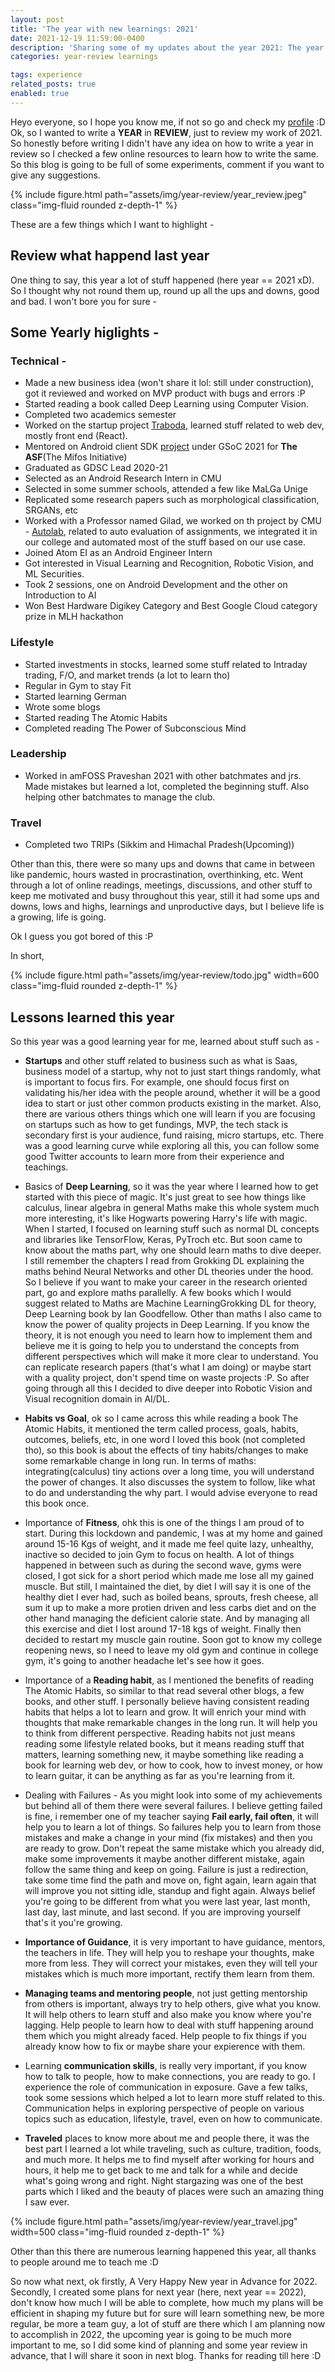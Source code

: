 ```yaml
---
layout: post
title: 'The year with new learnings: 2021'
date: 2021-12-19 11:59:00-0400
description: 'Sharing some of my updates about the year 2021: The year of new learnings'
categories: year-review learnings

tags: experience
related_posts: true
enabled: true
---
```

Heyo everyone, so I hope you know me, if not so go and check my [profile](https://iamsh4shank.github.io/) :D 
Ok, so I wanted to write a **YEAR** in **REVIEW**, just to review my work of 2021. So honestly before 
writing I didn't have any idea on how to write a year in review so I checked a few online resources to 
learn how to write the same. So this blog is going to be full of some experiments, comment if you want 
to give any suggestions.

<div class="text-center">
    {% include figure.html path="assets/img/year-review/year_review.jpeg" class="img-fluid rounded z-depth-1" %}
</div>

These are a few things which I want to highlight - 

## Review what happend last year
One thing to say, this year a lot of stuff happened (here year == 2021 xD). So I thought why not round 
them up, round up all the ups and downs, good and bad. I won't bore you for sure -

## Some Yearly higlights - 

### Technical -

* Made a new business idea (won't share it lol: still under construction), got it reviewed and worked on MVP product with bugs and errors :P
* Started reading a book called Deep Learning using Computer Vision.
* Completed two academics semester
* Worked on the startup project [Traboda](https://traboda.com/), learned stuff related to web dev, mostly front end (React).
* Mentored on Android client SDK [project](https://summerofcode.withgoogle.com/archive/2021/projects/5246508378619904) under GSoC 2021 for **The ASF**(The Mifos Initiative)
* Graduated as GDSC Lead 2020-21
* Selected as an Android Research Intern in CMU
* Selected in some summer schools, attended a few like MaLGa Unige
* Replicated some research papers such as morphological classification, SRGANs, etc
* Worked with a Professor named Gilad, we worked on th project by CMU - [Autolab](https://autolabproject.com/), related to auto evaluation of assignments, we integrated it in our college and automated most of the stuff based on our use case. 
* Joined Atom EI as an Android Engineer Intern
* Got interested in Visual Learning and Recognition, Robotic Vision, and ML Securities.
* Took 2 sessions, one on Android Development and the other on Introduction to AI
* Won Best Hardware Digikey Category and Best Google Cloud category prize in MLH hackathon


### Lifestyle
* Started investments in stocks, learned some stuff related to Intraday trading, F/O, and market trends (a lot to learn tho)
* Regular in Gym to stay Fit
* Started learning German
* Wrote some blogs
* Started reading The Atomic Habits
* Completed reading The Power of Subconscious Mind

### Leadership 
* Worked in amFOSS Praveshan 2021 with other batchmates and jrs. Made mistakes but learned a lot, completed the beginning stuff. Also helping other batchmates to manage the club.

### Travel
* Completed two TRIPs (Sikkim and Himachal Pradesh(Upcoming))

Other than this, there were so many ups and downs that came in between like pandemic, hours wasted in procrastination, overthinking, etc. Went through a lot of online readings, meetings, 
discussions, and other stuff to keep me motivated and busy throughout this year, still it had some ups and downs, lows and highs, learnings and unproductive days, but I believe life is a growing, life is going. 

Ok I guess you got bored of this :P

In short, 
<div class="text-center">
    {% include figure.html path="assets/img/year-review/todo.jpg" width=600 class="img-fluid rounded z-depth-1" %}
</div>

## Lessons learned this year

So this year was a good learning year for me, learned about stuff such as -

* **Startups** and other stuff related to business such as what is Saas, business model of a startup, why not to just start things randomly, what is important to focus firs. For example, one should focus first on validating his/her idea with the people around, whether it will
be a good idea to start or just other common products existing in the market. Also, there are various others things which one will learn if you are focusing on startups such as how to get fundings, MVP, the tech stack is secondary first is your audience, fund raising, micro startups, etc. There was a
good learning curve while exploring all this, you can follow some good Twitter accounts to learn more from their experience and teachings.


* Basics of **Deep Learning**, so it was the year where I learned how to get started with this piece of magic. It's just great to see how things like calculus, linear algebra in general Maths make this whole system much more interesting, it's like Hogwarts powering Harry's life with magic. When I started, I focused on learning stuff such as normal DL concepts
and libraries like TensorFlow, Keras, PyTroch etc. But soon came to know about the maths part, why one should learn maths to dive deeper. I still remember the chapters I read from Grokking DL explaining the maths behind Neural Networks and other DL theories under the hood.
So I believe if you want to make your career in the research oriented part, go and explore maths parallelly. A few books which I would suggest related to Maths are Machine LearningGrokking DL for theory, Deep Learning book by Ian Goodfellow. Other than maths I also came to know the power of quality projects in Deep Learning. If you know the theory, it is not enough you need to learn how to
implement them and believe me it is going to help you to understand the concepts from different perspectives which will make it more clear to understand. You can replicate research papers (that's what I am doing) or maybe start with a quality project, don't spend time on waste projects :P. So after going through all this I decided to dive deeper into Robotic Vision and Visual recognition domain in AI/DL.


* **Habits vs Goal**, ok so I came across this while reading a book The Atomic Habits, it mentioned the term called process, goals, habits, outcomes, beliefs, etc, in one word I loved this book (not completed tho), so this book is about the effects of tiny habits/changes to make some remarkable change in long run. In terms of maths: integrating(calculus) tiny actions over a long time, you will understand the power of changes. It also discusses the
system to follow, like what to do and understanding the why part. I would advise everyone to read this book once.


* Importance of **Fitness**, ohk this is one of the things I am proud of to start. During this lockdown and pandemic, I was at my home and gained around 15-16 Kgs of weight, and it made me feel quite lazy, unhealthy, inactive so decided to join Gym to focus on health. A lot of things happened in between such as during the second wave, gyms were closed, I got sick for a short period which made me lose all my gained muscle. But still, I maintained the diet, by diet I will say it 
is one of the healthy diet I ever had, such as boiled beans, sprouts, fresh cheese, all sum it up to make a more protien driven and less carbs diet and on the other hand managing the deficient calorie state. And by managing all this exercise and diet I lost around 17-18 kgs of weight. Finally then decided to restart my muscle gain routine. Soon got to know my college reopening news, so I need to leave my old gym and continue in college gym, it's going to another headache let's see how it goes.

* Importance of a **Reading habit**, as I mentioned the benefits of reading The Atomic Habits, so similar to that read several other blogs, a few books, and other stuff. I personally believe having consistent reading habits that helps a lot to learn and grow. It will enrich your mind with thoughts that make remarkable changes in the long run. It will help you to think from different perspective. Reading habits not just means reading some lifestyle related books, but it means reading stuff that matters, learning something new, it maybe something like
reading a book for learning web dev, or how to cook, how to invest money, or how to learn guitar, it can be anything as far as you're learning from it.
 
* Dealing with Failures - As you might look into some of my achievements but behind all of them there were several failures. I believe getting failed is fine, i remember one of my teacher saying **Fail early, fail often**, it will help you to learn a lot of things. So failures help you to learn from those mistakes and make a change in your mind (fix mistakes) and then you are ready to grow. Don't repeat the same mistake which you already did, make some improvements it maybe another different mistake, again follow the same thing and keep on going. Failure is just a redirection, take some time find the path and move on, fight again, learn again that will improve you not sitting idle, standup and fight again. Always belief you're going to be different from what you were last year, last month, last day, last minute, and last second. If you are improving yourself that's it you're growing.  

* **Importance of Guidance**, it is very important to have guidance, mentors, the teachers in life. They will help you to reshape your thoughts, make more from less. They will correct your mistakes, even they will tell your mistakes which is much more important, rectify them learn from them.

* **Managing teams and mentoring people**, not just getting mentorship from others is important, always try to help others, give what you know. It will help others to learn stuff and also make you know where you're lagging. Help people to learn how to deal with stuff happening around them which you might already faced. Help people to fix things if you already know how to fix or maybe share your expierence with them. 

* Learning **communication skills**, is really very important, if you know how to talk to people, how to make connections, you are ready to go. I experience the role of communication in exposure. Gave a few talks, took some sessions which helped a lot to learn more stuff related to this. Communication helps in exploring perspective of people on various topics such as education, lifestyle, travel, even on how to communicate.

* **Traveled** places to know more about me and people there, it was the best part I learned a lot while traveling, such as culture, tradition, foods, and much more. It helps me to find myself after working for hours and hours, it help me to get back to me and talk for a while and decide what's going wrong and right. Night stargazing was one of the best parts which I liked and the beauty of places were such an amazing thing I saw ever.

<div class="text-center">
    {% include figure.html path="assets/img/year-review/year_travel.jpg" width=500 class="img-fluid rounded z-depth-1" %}
</div>

Other than this there are numerous learning happened this year, all thanks to people around me to teach me :D

So now what next, ok firstly, A Very Happy New year in Advance for 2022.  
Secondly, I created some plans for next year (here, next year == 2022), don't know how much I will be able to complete, how much my plans will be efficient in shaping my future but for sure will learn something new, 
be more regular, be more a team guy, a lot of stuff are there which I am planning now to accomplish in 2022, the upcoming year is going to be much more important to me, so I did some kind of planning and some year review in advance, that I will share it soon in next blog. Thanks for reading till here :D